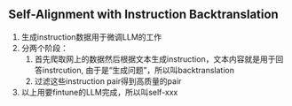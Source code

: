 ## Self-Alignment with Instruction Backtranslation
1. 生成instruction数据用于微调LLM的工作
2. 分两个阶段：
   1. 首先爬取网上的数据然后根据文本生成instruction，文本内容就是用于回答instrcution, 由于是“生成问题”，所以叫backtranslation
   2. 过滤这些instruction pair得到高质量的pair
3. 以上用要fintune的LLM完成，所以叫self-xxx